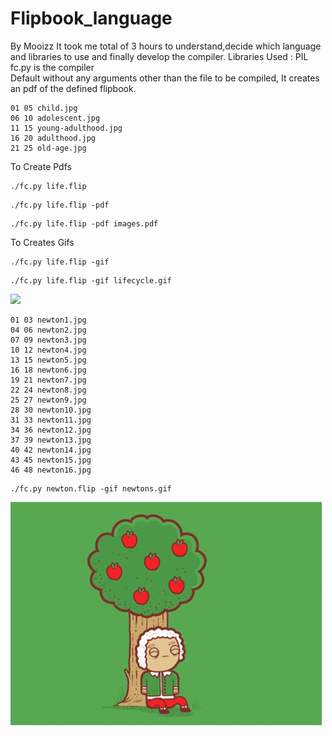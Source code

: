 # Flipbook_language
By Mooizz
It took me total of 3 hours to understand,decide which language and libraries to use and finally develop the compiler.
Libraries Used : PIL <br/>
fc.py is the compiler <br />
Default without any arguments other than the file to be compiled, It creates an pdf of the defined flipbook. <br />
```
01 05 child.jpg
06 10 adolescent.jpg
11 15 young-adulthood.jpg
16 20 adulthood.jpg
21 25 old-age.jpg

```
To Create Pdfs
```
./fc.py life.flip
```
```
./fc.py life.flip -pdf
```
```
./fc.py life.flip -pdf images.pdf
```
To Creates Gifs
```
./fc.py life.flip -gif
```
```
./fc.py life.flip -gif lifecycle.gif
```
![](lifecycle.gif)

```
01 03 newton1.jpg
04 06 newton2.jpg
07 09 newton3.jpg
10 12 newton4.jpg
13 15 newton5.jpg
16 18 newton6.jpg
19 21 newton7.jpg
22 24 newton8.jpg
25 27 newton9.jpg
28 30 newton10.jpg
31 33 newton11.jpg
34 36 newton12.jpg
37 39 newton13.jpg
40 42 newton14.jpg
43 45 newton15.jpg
46 48 newton16.jpg
```
```
./fc.py newton.flip -gif newtons.gif
```
![](newtons.gif)
